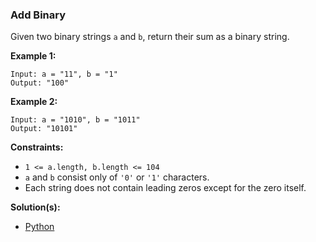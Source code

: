 ### Add Binary

Given two binary strings `a` and `b`, return their sum as a binary string.
 

**Example 1:**
```
Input: a = "11", b = "1"
Output: "100"
```

**Example 2:**
```
Input: a = "1010", b = "1011"
Output: "10101"
```

**Constraints:**

 - `1 <= a.length, b.length <= 104`
 - `a` and `b` consist only of `'0'` or `'1'` characters.
 - Each string does not contain leading zeros except for the zero itself.

 **Solution(s):**
  - [Python](/Add%20Binary/Solution.py)